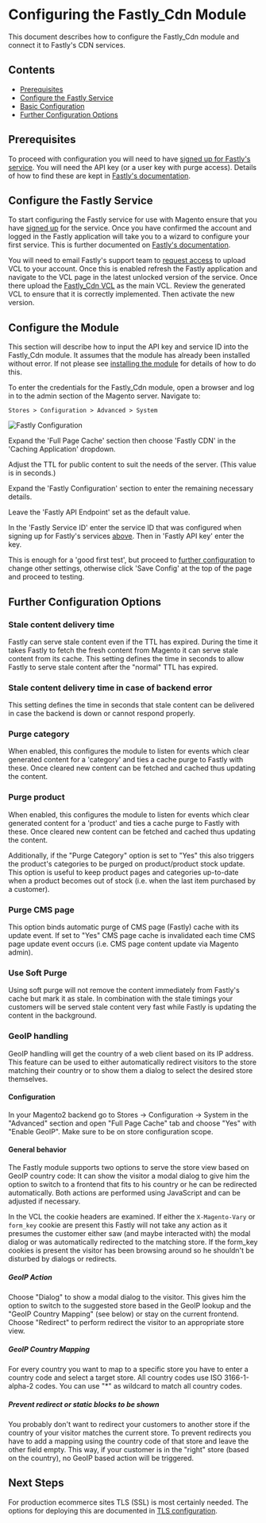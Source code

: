# Configuring the Fastly_Cdn Module

This document describes how to configure the Fastly_Cdn module and connect it
to Fastly's CDN services.

## Contents

* [Prerequisites](#prerequisites)
* [Configure the Fastly Service](#configure-the-fastly-service)
* [Basic Configuration](#configure-the-module)
* [Further Configuration Options](#further-configuration-options)

## Prerequisites

To proceed with configuration you will need to have
[signed up for Fastly's service](https://www.fastly.com/signup). You will need
the API key (or a user key with purge access). Details of how to find these
are kept in [Fastly's documentation](https://docs.fastly.com/guides/account-management-and-security/finding-and-managing-your-account-info).

## Configure the Fastly Service

To start configuring the Fastly service for use with Magento ensure that you
have [signed up](https://www.fastly.com/signup) for the service. Once you have
confirmed the account and logged in the Fastly application will take you to a
wizard to configure your first service. This is further documented on [Fastly's documentation](https://docs.fastly.com/guides/basic-setup/sign-up-and-create-your-first-service).

You will need to email Fastly's support team to
[request access](https://docs.fastly.com/guides/vcl/uploading-custom-vcl) to
upload VCL to your account.
Once this is enabled refresh the Fastly application and navigate to the VCL
page in the latest unlocked version of the service. Once there upload the
[Fastly_Cdn VCL](../etc/fastly.vcl) as the main VCL. Review the generated VCL
to ensure that it is correctly implemented. Then activate the new version.

## Configure the Module

This section will describe how to input the API key and service ID into the
Fastly_Cdn module. It assumes that the module has already been installed
without error. If not please see [installing the module](INSTALLATION.md) for
details of how to do this.

To enter the credentials for the Fastly_Cdn module, open a browser and log in
to the admin section of the Magento server. Navigate to:

```
Stores > Configuration > Advanced > System
```

![Fastly Configuration](/images/fastly_config.jpg "Fastly Configuration Page")

Expand the 'Full Page Cache' section then choose 'Fastly CDN' in the 'Caching
Application' dropdown.

Adjust the TTL for public content to suit the needs of the server. (This value
is in seconds.)

Expand the 'Fastly Configuration' section to enter the remaining necessary
details.

Leave the 'Fastly API Endpoint' set as the default value.

In the 'Fastly Service ID' enter the service ID that was configured when
signing up for Fastly's services [above](#configure-the-fastly-service). Then
in 'Fastly API key' enter the key.

This is enough for a 'good first test', but proceed to
[further configuration](#further-configuration-options) to change other
settings, otherwise click 'Save Config' at the top of the page and proceed to
testing.

## Further Configuration Options

### Stale content delivery time

Fastly can serve stale content even if the TTL has expired. During the time it
takes Fastly to fetch the fresh content from Magento it can serve stale content
from its cache. This setting defines the time in seconds to allow Fastly to
serve stale content after the "normal" TTL has expired.

### Stale content delivery time in case of backend error

This setting defines the time in seconds that stale content can be delivered in
case the backend is down or cannot respond properly.

### Purge category

When enabled, this configures the module to listen for events which clear
generated content for a 'category' and ties a cache purge to Fastly with
these. Once cleared new content can be fetched and cached thus updating the
content.

### Purge product

When enabled, this configures the module to listen for events which clear
generated content for a 'product' and ties a cache purge to Fastly with these.
Once cleared new content can be fetched and cached thus updating the content.

Additionally, if the "Purge Category" option is set to "Yes" this also
triggers the product's categories to be purged on product/product stock
update. This option is useful to keep product pages and categories up-to-date
when a product becomes out of stock (i.e. when the last item purchased by a
customer).

### Purge CMS page

This option binds automatic purge of CMS page (Fastly) cache with its update
event. If set to "Yes" CMS page cache is invalidated each time CMS page update
event occurs (i.e. CMS page content update via Magento admin).

### Use Soft Purge

Using soft purge will not remove the content immediately from Fastly's cache
but mark it as stale. In combination with the stale timings your customers will
be served stale content very fast while Fastly is updating the content in the
background.

### GeoIP handling

GeoIP handling will get the country of a web client based on its IP address.
This feature can be used to either automatically redirect visitors to the
store matching their country or to show them a dialog to select the desired
store themselves.

#### Configuration

In your Magento2 backend go to Stores -> Configuration -> System in the
"Advanced" section and open "Full Page Cache" tab and choose "Yes" with "Enable
GeoIP". Make sure to be on store configuration scope.

#### General behavior

The Fastly module supports two options to serve the store view based on GeoIP
country code: It can show the visitor a modal dialog to give him the option to
switch to a frontend that fits to his country or he can be redirected
automatically. Both actions are performed using JavaScript and can be adjusted
if necessary.

In the VCL the cookie headers are examined. If either the `X-Magento-Vary` or
`form_key` cookie are present this Fastly will not take any action as it
presumes the customer either saw (and maybe interacted with) the modal dialog
or was automatically redirected to the matching store. If the form_key cookies
is present the visitor has been browsing around so he shouldn't be disturbed by
dialogs or redirects.

##### GeoIP Action

Choose "Dialog" to show a modal dialog to the visitor. This gives him the
option to switch to the suggested store based in the GeoIP lookup and the
"GeoIP Country Mapping" (see below) or stay on the current frontend. Choose
"Redirect" to perform redirect the visitor to an appropriate store view.

##### GeoIP Country Mapping

For every country you want to map to a specific store you have to enter a
country code and select a target store. All country codes use ISO
3166-1-alpha-2 codes. You can use "*" as wildcard to match all country codes.

##### Prevent redirect or static blocks to be shown

You probably don't want to redirect your customers to another store if the
country of your visitor matches the current store. To prevent redirects you
have to add a mapping using the country code of that store and leave the other
field empty. This way, if your customer is in the "right" store (based on the
country), no GeoIP based action will be triggered.

## Next Steps

For production ecommerce sites TLS (SSL) is most certainly needed. The options
for deploying this are documented in [TLS configuration](TLS.md).
